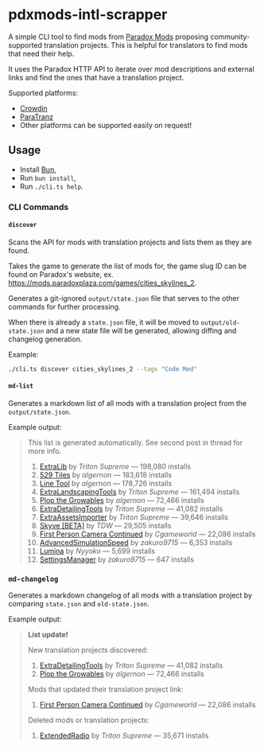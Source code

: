 # pdxmods-intl-scrapper

A simple CLI tool to find mods from [Paradox Mods](https://mods.paradoxplaza.com/) proposing community-supported
translation projects. This is helpful for translators to find mods that need their help.

It uses the Paradox HTTP API to iterate over mod descriptions and external links and find the ones that have a
translation project.

Supported platforms:
- [Crowdin](https://crowdin.com)
- [ParaTranz](https://paratranz.cn)
- Other platforms can be supported easily on request!

## Usage

- Install [Bun](https://bun.sh),
- Run `bun install`,
- Run `./cli.ts help`.

### CLI Commands

#### `discover`

Scans the API for mods with translation projects and lists them as they are found.

Takes the game to generate the list of mods for, the game slug ID can be found on Paradox's website, ex.
https://mods.paradoxplaza.com/games/cities_skylines_2.

Generates a git-ignored `output/state.json` file that serves to the other commands for further processing.

When there is already a `state.json` file, it will be moved to `output/old-state.json` and a new state file will be
generated, allowing diffing and changelog generation.

Example:
```sh
./cli.ts discover cities_skylines_2 --tags "Code Mod"
```

#### `md-list`

Generates a markdown list of all mods with a translation project from the `output/state.json`.

Example output:

> This list is generated automatically. See second post in thread for more info.
>
> 1. [ExtraLib](https://crowdin.com/project/extralib) by *Triton Supreme* — 198,080 installs
> 2. [529 Tiles](https://crowdin.com/project/592-tiles) by *algernon* — 183,618 installs
> 3. [Line Tool](https://crowdin.com/project/line-tool-cs2) by *algernon* — 178,726 installs
> 4. [ExtraLandscapingTools](https://crowdin.com/project/extralandscapingtools) by *Triton Supreme* — 161,494 installs
> 5. [Plop the Growables](https://crowdin.com/project/plop-the-growables) by *algernon* — 72,466 installs
> 6. [ExtraDetailingTools](https://crowdin.com/project/extradetailingtools) by *Triton Supreme* — 41,082 installs
> 7. [ExtraAssetsImporter](https://crowdin.com/project/extraassetsimporter) by *Triton Supreme* — 39,646 installs
> 8. [Skyve [BETA]](https://crowdin.com/project/load-order-mod-2) by *TDW* — 29,505 installs
> 9. [First Person Camera Continued](https://crowdin.com/project/cs2-dfirst-person-camera-continued) by *Cgameworld* — 22,086 installs
> 10. [AdvancedSimulationSpeed](https://crowdin.com/project/cs2-advancedsimulationspeed) by *zakuro9715* — 6,353 installs
> 11. [Lumina](https://crowdin.com/project/lumina) by *Nyyoko* — 5,699 installs
> 12. [SettingsManager](https://crowdin.com/project/cs2-settingsmanager) by *zakuro9715* — 647 installs

### `md-changelog`

Generates a markdown changelog of all mods with a translation project by comparing `state.json` and `old-state.json`.

Example output:

> **List update!**
>
> New translation projects discovered:
> 1. [ExtraDetailingTools](https://crowdin.com/project/extradetailingtools) by *Triton Supreme* — 41,082 installs
> 2. [Plop the Growables](https://crowdin.com/project/plop-the-growables) by *algernon* — 72,466 installs
>
> Mods that updated their translation project link:
> 1. [First Person Camera Continued](https://crowdin.com/project/cs2-dfirst-person-camera-continued) by *Cgameworld* — 22,086 installs
>
> Deleted mods or translation projects:
> 1. [ExtendedRadio](https://crowdin.com/project/extendedradio) by *Triton Supreme* — 35,671 installs
